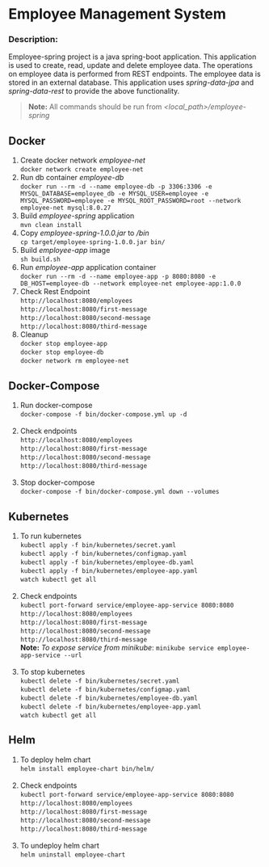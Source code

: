 # Employee Management System

### Description:
Employee-spring project is a java spring-boot application.
This application is used to create, read, update and delete employee data.
The operations on employee data is performed from REST endpoints.
The employee data is stored in an external database.
This application uses *spring-data-jpa* and *spring-data-rest* to provide the above functionality.
<br>
> **Note:** All commands should be run from *<local_path>/employee-spring*

## Docker
1. Create docker network *employee-net* <br/>
`docker network create employee-net`
2. Run db container *employee-db* <br/>
`docker run --rm -d --name employee-db -p 3306:3306 -e MYSQL_DATABASE=employee_db -e MYSQL_USER=employee -e MYSQL_PASSWORD=employee -e MYSQL_ROOT_PASSWORD=root --network employee-net mysql:8.0.27`
3. Build *employee-spring* application <br/>
`mvn clean install`
4. Copy *employee-spring-1.0.0.jar* to */bin* <br/>
`cp target/employee-spring-1.0.0.jar bin/`
5. Build *employee-app* image <br/>
`sh build.sh`
6. Run *employee-app* application container <br/>
`docker run --rm -d --name employee-app -p 8080:8080 -e DB_HOST=employee-db --network employee-net employee-app:1.0.0`
7. Check Rest Endpoint <br/>
`http://localhost:8080/employees` <br/>
`http://localhost:8080/first-message` <br/>
`http://localhost:8080/second-message` <br/>
`http://localhost:8080/third-message`
8. Cleanup <br/>
`docker stop employee-app` <br/>
`docker stop employee-db` <br/>
`docker network rm employee-net`

## Docker-Compose
1. Run docker-compose <br/>
`docker-compose -f bin/docker-compose.yml up -d`
<br/><br/>
2. Check endpoints <br/>
`http://localhost:8080/employees` <br/>
`http://localhost:8080/first-message` <br/>
`http://localhost:8080/second-message` <br/>
`http://localhost:8080/third-message`
<br/><br/>
3. Stop docker-compose <br/>
`docker-compose -f bin/docker-compose.yml down --volumes`

## Kubernetes
1. To run kubernetes <br/>
`kubectl apply -f bin/kubernetes/secret.yaml` <br/>
`kubectl apply -f bin/kubernetes/configmap.yaml` <br/>
`kubectl apply -f bin/kubernetes/employee-db.yaml` <br/>
`kubectl apply -f bin/kubernetes/employee-app.yaml` <br/>
`watch kubectl get all`
<br/><br/>
2. Check endpoints <br/>
`kubectl port-forward service/employee-app-service 8080:8080` <br/>
`http://localhost:8080/employees` <br/>
`http://localhost:8080/first-message` <br/>
`http://localhost:8080/second-message` <br/>
`http://localhost:8080/third-message` <br/>
**Note:** *To expose service from minikube*: `minikube service employee-app-service --url`
<br/><br/>
3. To stop kubernetes <br/>
`kubectl delete -f bin/kubernetes/secret.yaml` <br/>
`kubectl delete -f bin/kubernetes/configmap.yaml` <br/>
`kubectl delete -f bin/kubernetes/employee-db.yaml` <br/>
`kubectl delete -f bin/kubernetes/employee-app.yaml` <br/>
`watch kubectl get all`

## Helm
1. To deploy helm chart <br/>
`helm install employee-chart bin/helm/`
<br/><br/>
2. Check endpoints <br/>
`kubectl port-forward service/employee-app-service 8080:8080` <br/>
`http://localhost:8080/employees` <br/>
`http://localhost:8080/first-message` <br/>
`http://localhost:8080/second-message` <br/>
`http://localhost:8080/third-message`
<br/><br/>
3. To undeploy helm chart <br/>
`helm uninstall employee-chart`
